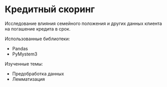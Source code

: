 # Кредитный скоринг

Исследование влияния семейного положения и других данных клиента на погашение кредита в срок.

Использованные библиотеки:
* Pandas 
* PyMystem3

Изученные темы:
* Предобработка данных
* Лемматизация
